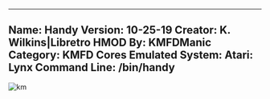 -----------------------
Name: Handy
Version: 10-25-19
Creator: K. Wilkins|Libretro
HMOD By: KMFDManic
Category: KMFD Cores
Emulated System: Atari: Lynx
Command Line: /bin/handy
-----------------------
![km](https://i.imgur.com/1upeu77.png)
